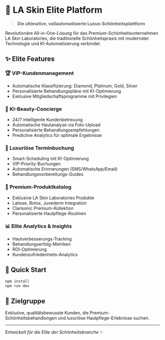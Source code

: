 # 🌟 LA Skin Elite Platform

> **Die ultimative, vollautomatisierte Luxus-Schönheitsplattform**

Revolutionäre All-in-One-Lösung für das Premium-Schönheitsunternehmen LA Skin Laboratories, die traditionelle Schönheitspraxis mit modernster Technologie und KI-Automatisierung verbindet.

## ✨ Elite Features

### 🏆 **VIP-Kundenmanagement**
- Automatische Klassifizierung: Diamond, Platinum, Gold, Silver
- Personalisierte Behandlungspläne mit KI-Optimierung
- Exklusive Mitgliedschaftsprogramme mit Privilegien

### 🤖 **KI-Beauty-Concierge**
- 24/7 intelligente Kundenbetreuung
- Automatische Hautanalyse via Foto-Upload
- Personalisierte Behandlungsempfehlungen
- Predictive Analytics für optimale Ergebnisse

### 💎 **Luxuriöse Terminbuchung**
- Smart-Scheduling mit KI-Optimierung
- VIP-Priority-Buchungen
- Automatische Erinnerungen (SMS/WhatsApp/Email)
- Behandlungsvorbereitungs-Guides

### 🧴 **Premium-Produktkatalog**
- Exklusive LA Skin Laboratories Produkte
- Latisse, Botox, Juvederm Integration
- Clarisonic Premium-Kollektion
- Personalisierte Hautpflege-Routinen

### 📊 **Elite Analytics & Insights**
- Hautverbesserungs-Tracking
- Behandlungserfolg-Metriken
- ROI-Optimierung
- Kundenzufriedenheits-Analytics

## 🚀 Quick Start

```bash
npm install
npm run dev
```

## 🎯 Zielgruppe
Exklusive, qualitätsbewusste Kunden, die Premium-Schönheitsbehandlungen und luxuriöse Hautpflege-Erlebnisse suchen.

---
*Entwickelt für die Elite der Schönheitsbranche* ✨ 